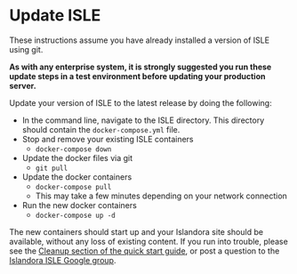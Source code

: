# Update ISLE

These instructions assume you have already installed a version of ISLE using git.

**As with any enterprise system, it is strongly suggested you run these update steps in a test environment before updating your production server.**

Update your version of ISLE to the latest release by doing the following:

* In the command line, navigate to the ISLE directory.  This directory should contain the `docker-compose.yml` file.
* Stop and remove your existing ISLE containers
    * `docker-compose down`
* Update the docker files via git
    * `git pull`
* Update the docker containers
    * `docker-compose pull`
    * This may take a few minutes depending on your network connection
* Run the new docker containers
    * `docker-compose up -d`

The new containers should start up and your Islandora site should be available, without any loss of existing content.  If you run into trouble, please see the [Cleanup section of the quick start guide](https://github.com/Islandora-Collaboration-Group/ISLE#quick-stop-and-cleanup), or post a question to the [Islandora ISLE Google group](https://groups.google.com/forum/#!forum/islandora-isle).
